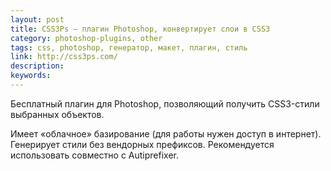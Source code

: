 ```yaml
---
layout: post
title: CSS3Ps — плагин Photoshop, конвертирует слои в CSS3
category: photoshop-plugins, other
tags: css, photoshop, генератор, макет, плагин, стиль
link: http://css3ps.com/
description:
keywords:
---
```


<p>Бесплатный плагин для Photoshop, позволяющий получить CSS3-стили выбранных объектов.</p>
<p>Имеет «облачное» базирование (для работы нужен доступ в интернет). Генерирует стили без вендорных префиксов. Рекомендуется использовать совместно с Autiprefixer.</p>
